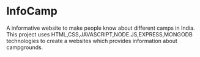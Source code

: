 # InfoCamp
A informative website to make people know about different camps in India.
This project uses HTML,CSS,JAVASCRIPT,NODE.JS,EXPRESS,MONGODB technologies to create a websites which provides information about campgrounds.

